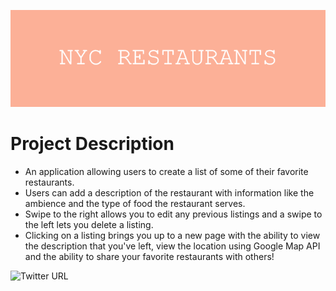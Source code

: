 ![](https://github.com/196Sebastian/nyc-restaurants/blob/main/NYC_RESTAURANTS.png) 

# Project Description
- An application allowing users to create a list of some of their favorite restaurants.
- Users can add a description of the restaurant with information like the ambience and the type of food the restaurant serves. 
- Swipe to the right allows you to edit any previous listings and a swipe to the left lets you delete a listing.
- Clicking on a listing brings you up to a new page with the ability to view the description that you've left, view the location 
using Google Map API and the ability to share your favorite restaurants with others!













![Twitter URL](https://img.shields.io/twitter/url?style=social&url=https%3A%2F%2Ftwitter.com%2F196Sebastian)

